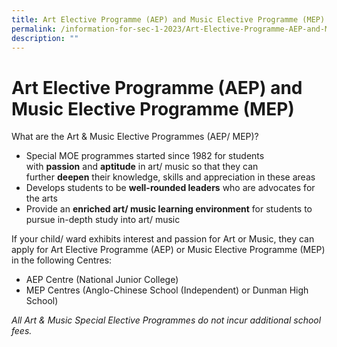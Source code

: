 ```yaml
---
title: Art Elective Programme (AEP) and Music Elective Programme (MEP)
permalink: /information-for-sec-1-2023/Art-Elective-Programme-AEP-and-Music-Elective-Programme-MEP/
description: ""
---
```

Art Elective Programme (AEP) and Music Elective Programme (MEP)
===============================================================

What are the Art & Music Elective Programmes (AEP/ MEP)?

*   Special MOE programmes started since 1982 for students with <b>passion</b> and <b>aptitude</b> in art/ music so that they can further <b>deepen</b> their knowledge, skills and appreciation in these areas
*   Develops students to be <b>well-rounded leaders</b> who are advocates for the arts
*   Provide an <b>enriched art/ music learning environment</b> for students to pursue in-depth study into art/ music

  

If your child/ ward exhibits interest and passion for Art or Music, they can apply for Art Elective Programme (AEP) or Music Elective Programme (MEP) in the following Centres:

*   AEP Centre (National Junior College)
*   MEP Centres (Anglo-Chinese School (Independent) or Dunman High School)

<i>All Art & Music Special Elective Programmes do not incur additional school fees.</i>

